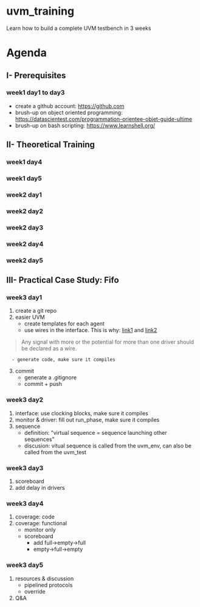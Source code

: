 # uvm_training
Learn how to build a complete UVM testbench in 3 weeks

# Agenda
## I- Prerequisites
### week1 day1 to day3
- create a github account: https://github.com
- brush-up on object oriented programming: https://datascientest.com/programmation-orientee-objet-guide-ultime
- brush-up on bash scripting: https://www.learnshell.org/

## II- Theoretical Training
### week1 day4

### week1 day5

### week2 day1

### week2 day2

### week2 day3

### week2 day4

### week2 day5

## III- Practical Case Study: Fifo
### week3 day1
  1. create a git repo
  2. easier UVM
      - create templates for each agent
      - use wires in the interface. This is why: [link1](https://verificationacademy.com/forums/systemverilog/wire-vs.-logic-sv-interface) and [link2](https://blogs.sw.siemens.com/verificationhorizons/2013/05/03/wire-vs-reg/)
> Any signal with more or the potential for more than one driver should be declared as a wire.

      - generate code, make sure it compiles
  3. commit
      - generate a .gitignore
      - commit + push

### week3 day2
  1. interface: use clocking blocks, make sure it compiles
  2. monitor & driver: fill out run_phase, make sure it compiles
  3. sequence
      - definition: "virtual sequence = sequence launching other sequences"
      - discusion: vitual sequence is called from the uvm_env, can also be called from the uvm_test

### week3 day3
  1. scoreboard
  2. add delay in drivers

### week3 day4
  1. coverage: code
  2. coverage: functional
      - monitor only
      - scoreboard
          - add full->empty->full
          - empty->full->empty

### week3 day5
  1. resources & discussion
      - pipelined protocols
      - override
  2. Q&A
